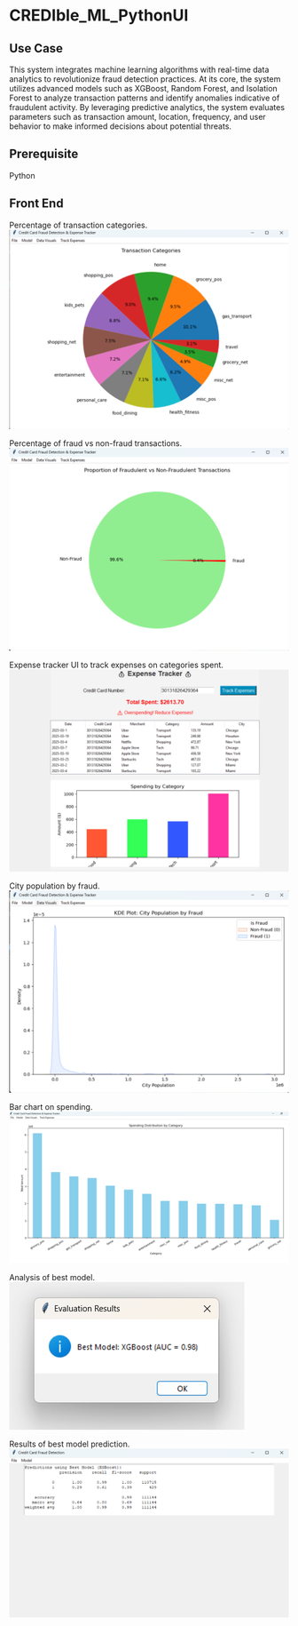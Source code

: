 # CREDIble_ML_PythonUI
## Use Case
This system integrates machine learning algorithms with real-time data analytics to revolutionize fraud detection practices. At its core, the system utilizes advanced models such as XGBoost, Random Forest, and Isolation Forest to analyze transaction patterns and identify anomalies indicative of fraudulent activity. By leveraging predictive analytics, the system evaluates parameters such as transaction amount, location, frequency, and user behavior to make informed decisions about potential threats.
## Prerequisite
  Python 
## Front End
Percentage of transaction categories.\
![](Screenshots/transactpie.png)

Percentage of fraud vs non-fraud transactions.\
![](Screenshots/fraudpercent.png)

Expense tracker UI to track expenses on categories spent.\
![](Screenshots/exptracker.png)

City population by fraud.\
![](Screenshots/kdeplot.png)

Bar chart on spending.\
![](Screenshots/spendbarchart.png)

Analysis of best model.\
![](Screenshots/bestmod.png)

Results of best model prediction.\
![](Screenshots/bestmodpred.png)

